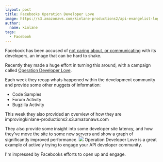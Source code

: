 ```yaml
---
layout: post
title: Facebooks Operation Developer Love
image: https://s3.amazonaws.com/kinlane-productions2/api-evangelist-logos/api-evangelist-butterfly-vertical.png
author:
  name: kinlane
tags:
  - Facebook
---
```

Facebook has been accused of [not caring about, or communicating](http://www.coreymcmahon.com/facebook/development/5-reasons-developers-hate-the-facebook-platform.html "Facebook Doesn't Care About Its Developers") with its developers, an image that can be hard to shake.

Recently they made a huge effort in turning this around, with a campaign called [Operation Developer Love](http://developers.facebook.com/blog/post/495 "Operation Developer Love").

Each week they recap whats happened within the development community and provide some other nuggets of information:

*   Code Samples
*   Forum Activity
*   Bugzilla Activity

This week they also provided an overview of how they are improvingkinlane-productions2.s3.amazonaws.com

They also provide some insight into some developer site latency, and how they've move the site to some new servers and show a graph of significantly improved performance. ![](http://kinlane-productions.s3.amazonaws.com/facebook/Facebook-Developer-Site-Latecy.png) Operation Developer Love is a great example of actively trying to engage your API developer community.

I'm impressed by Facebooks efforts to open up and engage.